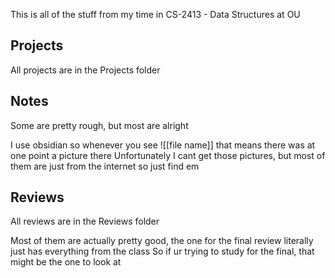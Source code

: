 This is all of the stuff from my time in CS-2413 - Data Structures at OU

## Projects

All projects are in the Projects folder

## Notes

Some are pretty rough, but most are alright

I use obsidian so whenever you see ![[file name]] that means there was at one point a picture there
Unfortunately I cant get those pictures, but most of them are just from the internet so just find em

## Reviews

All reviews are in the Reviews folder

Most of them are actually pretty good, the one for the final review literally just has everything from the class
So if ur trying to study for the final, that might be the one to look at



